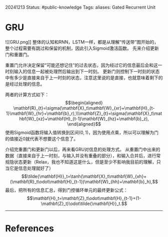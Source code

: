 20241213
Status: #public-knowledge
Tags: 
aliases: Gated Recurrent Unit
# GRU
![[GRU.png]]
整体的认知和RNN，LSTM一样，都是从理解“传送带”图开始的，整个过程需要有跳过和保留的机制，因此引入Sigmoid激活函数。
先来介绍更新门和重置门。

重置门允许决定保留“可能还想记住”的过去状态，因为经过它的信息最后会和这一时刻输入的信息一起被处理然后输出到下一时刻。
更新门则控制下一时刻的状态中有多少是直接来自于上一时刻的状态，注意这里说的是直接，也就意味着剩下的是经过处理的信息。

两者的计算方式如下：
$$\begin{aligned}
\mathbf{R}_{t}=\sigma(\mathbf{X}_t\mathbf{W}_{xr}+\mathbf{H}_{t-1}\mathbf{W}_{hr}+\mathbf{b}_r),\\\mathbf{Z}_{t}=\sigma(\mathbf{X}_t\mathbf{W}_{xz}+\mathbf{H}_{t-1}\mathbf{W}_{hz}+\mathbf{b}_z),
\end{aligned}$$
使用Sigmoid函数将输入值转换到区间$(0,1)$，因为使用点乘，所以可以理解为门的值接近0就代表不想要这个信息了。

介绍完重置门和更新门以后，再来看GRU对信息的处理方式。
从重置门中出来的数据（直接来自于上一时刻，与输入并没有重叠的部分），和输入合并后，进行常规隐状态更新（Relax，我也不知道这是什么，但是至少不影响我目前的理解，只当它是信息处理就好了）
$$\tilde{\mathbf{H}}_t=\tanh(\mathbf{X}_t\mathbf{W}_{xh}+(\mathbf{R}_t\odot\mathbf{H}_{t-1})\mathbf{W}_{hh}+\mathbf{b}_h),$$
最后，把所有的信息汇总，得到门控循环单元的最终更新公式：
$$\mathbf{H}_t=\mathbf{Z}_t\odot\mathbf{H}_{t-1}+(1-\mathbf{Z}_t)\odot\tilde{\mathbf{H}}_t.$$










---
# References
